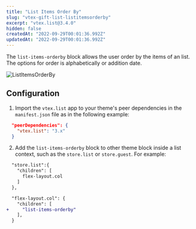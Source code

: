 ```yaml
---
title: "List Items Order By"
slug: "vtex-gift-list-listitemsorderby"
excerpt: "vtex.list@3.4.0"
hidden: false
createdAt: "2022-09-29T00:01:36.992Z"
updatedAt: "2022-09-29T00:01:36.992Z"
---
```

The `list-items-orderby` block allows the user order by the items of an list. The options for order is alphabetically or addition date.

![ListItemsOrderBy](https://cdn.jsdelivr.net/gh/vtexdocs/dev-portal-content@main/images/vtex-gift-list-listitemsorderby-0.gif)

## Configuration

1. Import the `vtex.list` app to your theme's peer dependencies in the `manifest.json` file as in the following example:

```json
  "peerDependencies": {
    "vtex.list": "3.x"
  }
```

2. Add the `list-items-orderby` block to other theme block inside a list context, such as the `store.list` or `store.guest`. For example:

```diff
  "store.list":{
    "children": [
      flex-layout.col
    ]
  },

  "flex-layout.col": {
    "children": [
+     "list-items-orderby"
    ],
  }
```